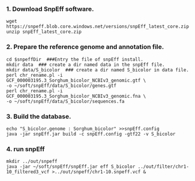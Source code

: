 ### 1. Download SnpEff software.
```shell
wget https://snpeff.blob.core.windows.net/versions/snpEff_latest_core.zip 
unzip snpEff_latest_core.zip
```

### 2. Prepare the reference genome and annotation file.
```shell
cd $snpeffDir  ###Entry the file of snpEff install.
mkdir data  ### create a dir named data in the snpEff file.
mkdir data/S_bicolor  ### create a dir named S_bicolor in data file.
perl chr_rename.pl -i GCF_000003195.3_Sorghum_bicolor_NCBIv3_genomic.gtf \
-o ~/soft/snpEff/data/S_bicolor/genes.gtf 
perl chr_rename.pl -i GCF_000003195.3_Sorghum_bicolor_NCBIv3_genomic.fna \
-o ~/soft/snpEff/data/S_bicolor/sequences.fa
```

### 3. Build the database.
```shell
echo "S_bicolor.genome : Sorghum_bicolor" >>snpEff.config
java -jar snpEff.jar build -c snpEff.config -gtf22 -v S_bicolor
```

### 4. run snpEff
```shell
mkdir ../out/snpeff
java -jar ~/soft/snpEff/snpEff.jar eff S_bicolor ../out/filter/chr1-10_filtered3_vcf >../out/snpeff/chr1-10.snpeff.vcf & 
```
